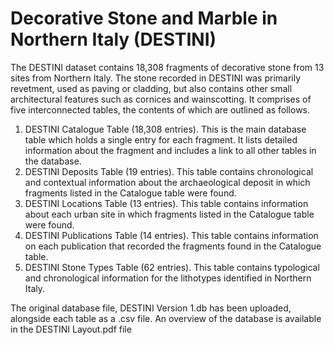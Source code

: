 # Decorative Stone and Marble in Northern Italy (DESTINI)
The DESTINI dataset contains 18,308 fragments of decorative stone from 13 sites from Northern Italy. The stone recorded in DESTINI was primarily revetment, used as paving or cladding, but also contains other small architectural features such as cornices and wainscotting. It comprises of five interconnected tables, the contents of which are outlined as follows.
1.	DESTINI Catalogue Table (18,308 entries). This is the main database table which holds a single entry for each fragment. It lists detailed information about the fragment and includes a link to all other tables in the database. 
2.	DESTINI Deposits Table (19 entries). This table contains chronological and contextual information about the archaeological deposit in which fragments listed in the Catalogue table were found. 
3.	DESTINI Locations Table (13 entries). This table contains information about each urban site in which fragments listed in the Catalogue table were found.
4.	DESTINI Publications Table (14 entries). This table contains information on each publication that recorded the fragments found in the Catalogue table.
5.	DESTINI Stone Types Table (62 entries). This table contains typological and chronological information for the lithotypes identified in Northern Italy.

The original database file, DESTINI Version 1.db has been uploaded, alongside each table as a .csv file. An overview of the database is available in the DESTINI Layout.pdf file
